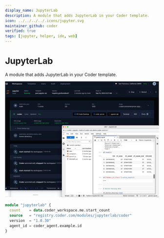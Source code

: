 ```yaml
---
display_name: JupyterLab
description: A module that adds JupyterLab in your Coder template.
icon: ../../../../.icons/jupyter.svg
maintainer_github: coder
verified: true
tags: [jupyter, helper, ide, web]
---
```


# JupyterLab

A module that adds JupyterLab in your Coder template.

![JupyterLab](../../.images/jupyterlab.png)

```tf
module "jupyterlab" {
  count    = data.coder_workspace.me.start_count
  source   = "registry.coder.com/modules/jupyterlab/coder"
  version  = "1.0.30"
  agent_id = coder_agent.example.id
}
```
